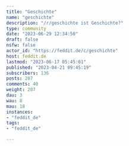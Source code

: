 ```yaml
---
title: "Geschichte" 
name: "geschichte"
description: "/r/geschichte ist Geschichte?"
type: community
date: "2023-06-29 12:34:50"
draft: false
nsfw: false
actor_id: "https://feddit.de/c/geschichte"
host: feddit.de
lastmod: "2023-06-17 05:45:01"
published: "2023-04-21 09:45:19"
subscribers: 136
posts: 207
comments: 40
weight: 207
dau: 3
wau: 8
mau: 18
instances:
- "feddit_de"
tags: 
- "feddit_de"

---
```


